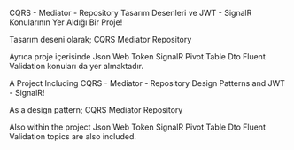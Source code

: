 CQRS - Mediator - Repository Tasarım Desenleri ve JWT - SignalR Konularının Yer Aldığı Bir Proje!

Tasarım deseni olarak;
CQRS
Mediator
Repository

Ayrıca proje içerisinde
Json Web Token
SignalR
Pivot Table
Dto
Fluent Validation  konuları da yer almaktadır.



A Project Including CQRS - Mediator - Repository Design Patterns and JWT - SignalR!

As a design pattern;
CQRS
Mediator
Repository

Also within the project
Json Web Token
SignalR
Pivot Table
Dto
Fluent Validation topics are also included.
